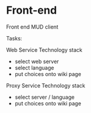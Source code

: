 # Front-end
Front end MUD client


Tasks:

Web Service Technology stack
* select web server
* select language
* put choices onto wiki page

Proxy Service Technology stack
* select server / language
* put choices onto wiki page
